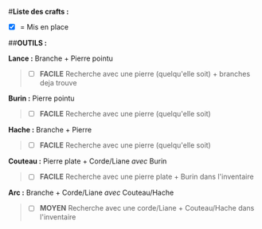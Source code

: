 #**Liste des crafts :**
- [x] = Mis en place

##**OUTILS :**

**Lance :** Branche + Pierre pointu
  > - [ ] **FACILE** Recherche avec une pierre (quelqu'elle soit) + branches deja trouve

**Burin :** Pierre pointu
  > - [ ] **FACILE** Recherche avec une pierre (quelqu'elle soit)

**Hache :** Branche + Pierre
  > - [ ] **FACILE** Recherche avec une pierre (quelqu'elle soit)

**Couteau :** Pierre plate + Corde/Liane *avec* Burin
  > - [ ] **FACILE** Recherche avec une pierre plate + Burin dans l'inventaire

**Arc :** Branche + Corde/Liane *avec* Couteau/Hache
  > - [ ] **MOYEN** Recherche avec une corde/Liane + Couteau/Hache dans l'inventaire

